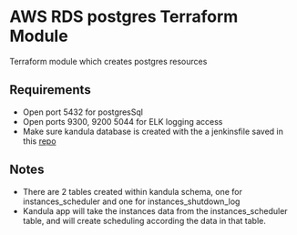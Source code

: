 # AWS RDS postgres Terraform Module

Terraform module which creates postgres resources


## Requirements

- Open port 5432 for postgresSql
- Open ports 9300, 9200 5044 for ELK logging access
- Make sure kandula database is created with the a jenkinsfile saved in this [repo](https://github.com/GoddessDianas/kandula-app/tree/main/Jenkinsfiles)


## Notes

- There are 2 tables created within kandula schema, one for instances_scheduler and one for instances_shutdown_log
- Kandula app will take the instances data from the instances_scheduler table, and will create scheduling according the data in that table.
